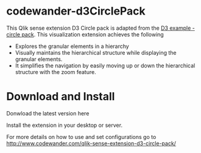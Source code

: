 # codewander-d3CirclePack

This Qlik sense extension D3 Circle pack is adapted from the <a href="https://bl.ocks.org/mbostock/4063530" target="_blank" rel="noopener">D3 example - circle pack</a>. This visualization extension achieves the following
<ul>
 	<li>Explores the granular elements in a hierarchy</li>
 	<li>Visually maintains the hierarchical structure while displaying the granular elements.</li>
 	<li>It simplifies the navigation by easily moving up or down the hierarchical structure with the zoom feature.</li>
</ul>
<h1>Download and Install</h1>
Donwload the latest version here

Install the extension in your desktop or server.

For more details on how to use and set configurations go to http://www.codewander.com/qlik-sense-extension-d3-circle-pack/


